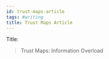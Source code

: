 ```yaml
---
id: trust-maps-article
tags: #writing
title: Trust Maps Article
---
```


Title:

> Trust Maps: Information Overload